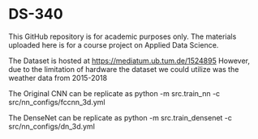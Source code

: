 # DS-340

This GitHub repository is for academic purposes only. The materials uploaded here is for a course project on Applied Data Science.

The Dataset is hosted at https://mediatum.ub.tum.de/1524895 
However, due to the limitation of hardware the dataset we could utilize was the weather data from 2015-2018

The Original CNN can be replicate as python -m src.train_nn -c src/nn_configs/fccnn_3d.yml

The DenseNet can be replicate as python -m src.train_densenet -c src/nn_configs/dn_3d.yml
